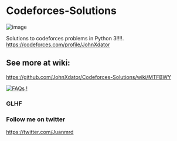 # Codeforces-Solutions
![image](https://user-images.githubusercontent.com/65880991/96506111-162bef00-1225-11eb-96c9-3800e983762f.png)

Solutions to codeforces problems in Python 3!!!!.
https://codeforces.com/profile/JohnXdator


## See more at wiki:
https://github.com/JohnXdator/Codeforces-Solutions/wiki/MTFBWY

[![FAQs !](https://img.shields.io/badge/Ask%20me-anything-1abc9c.svg)](https://twitter.com/Juanmrd)
### GLHF


### Follow me on twitter
https://twitter.com/Juanmrd
